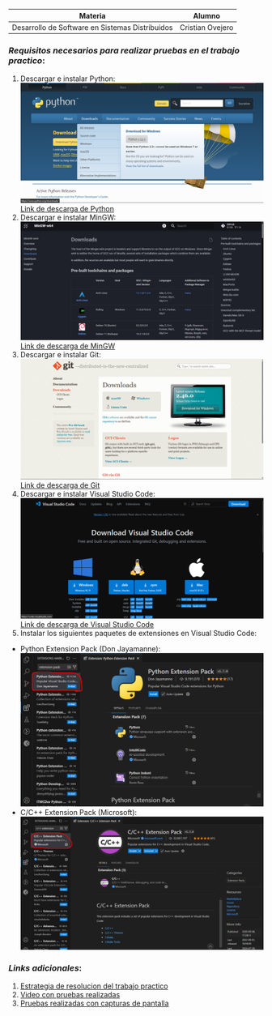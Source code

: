 | Materia | Alumno |
| ---------- | ---------- |
| Desarrollo de Software en Sistemas Distribuidos   | Cristian Ovejero   |


### ___Requisitos necesarios para realizar pruebas en el trabajo practico___:
1. Descargar e instalar Python:
![Descargar e instalar Python](img/descarga_python.png "Descargar e instalar Python")
[Link de descarga de Python](https://www.python.org/downloads/)
2. Descargar e instalar MinGW:
![Descargar e instalar MinGW](img/descarga_MinGW.png "Descargar e instalar MinGW")
[Link de descarga de MinGW](https://www.mingw-w64.org/downloads/)
3. Descargar e instalar Git:
![Descargar e instalar Git](img/descarga_git.png "Descargar e instalar Git")
[Link de descarga de Git](https://git-scm.com/downloads)
4. Descargar e instalar Visual Studio Code:
![Descargar e instalar VsCode](img/descarga_vscode.png "Descargar e instalar VsCode")
[Link de descarga de Visual Studio Code](https://code.visualstudio.com/download)
5. Instalar los siguientes paquetes de extensiones en Visual Studio Code:
* Python Extension Pack (Don Jayamanne):
![Python Extension Pack](img/extension_pack_python.png "Python Extension Pack")
* C/C++ Extension Pack (Microsoft):
![C/C++ Extension Pack](img/extension_pack_C_C++.png "C/C++ Extension Pack")


### ___Links adicionales___:
1. [Estrategia de resolucion del trabajo practico](https://drive.google.com/drive/folders/1QXDNYs5_3UzR48Q8YUFM7M6KVptiZl8m?usp=sharing)
2. [Video con pruebas realizadas](https://drive.google.com/drive/folders/1QXDNYs5_3UzR48Q8YUFM7M6KVptiZl8m?usp=sharing)
3. [Pruebas realizadas con capturas de pantalla](https://drive.google.com/drive/folders/1QXDNYs5_3UzR48Q8YUFM7M6KVptiZl8m?usp=sharing)